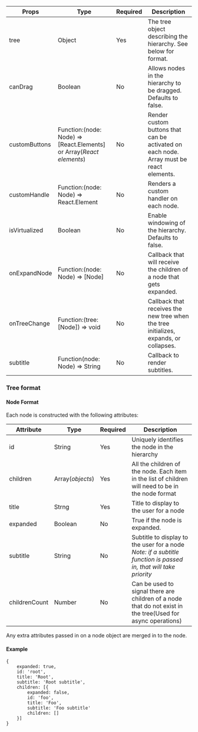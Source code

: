 Props | Type | Required | Description
----- | ---- | -------- | -----------
tree | Object | Yes | The tree object describing the hierarchy. See below for format.
canDrag | Boolean | No | Allows nodes in the hierarchy to be dragged. Defaults to false.
customButtons | Function:(node: Node) => [React.Elements] or Array(*React elements*) | No | Render custom buttons that can be activated on each node. Array must be react elements.
customHandle | Function:(node: Node) => React.Element | No | Renders a custom handler on each node.
isVirtualized | Boolean | No | Enable windowing of the hierarchy. Defaults to false.
onExpandNode | Function:(node: Node) => [Node] | No | Callback that will receive the children of a node that gets expanded.
onTreeChange | Function:(tree: [Node]) => void | No | Callback that receives the new tree when the tree initializes, expands, or collapses.
subtitle | Function(node: Node) => String | No | Callback to render subtitles.

### Tree format

#### Node Format

Each node is constructed with the following attributes:

Attribute | Type | Required | Description
--------- | ---- | -------- | -----------
id | String | Yes | Uniquely identifies the node in the hierarchy
children | Array(*objects*) | Yes | All the children of the node. Each item in the list of children will need to be in the node format
title | Strng | Yes | Title to display to the user for a node
expanded | Boolean | No | True if the node is expanded.
subtitle | String | No | Subtitle to display to the user for a node *Note: if a subtitle function is passed in, that will take priority*
childrenCount | Number | No | Can be used to signal there are children of a node that do not exist in the tree(Used for async operations)


Any extra attributes passed in on a node object are merged in to the node.

#### Example

```
{
	expanded: true,
	id: 'root',
	title: 'Root',
	subtitle: 'Root subtitle',
	children: [{
		expanded: false,
		id: 'foo',
		title: 'Foo',
		subtitle: 'Foo subtitle'
		children: []
	}]
}
```
